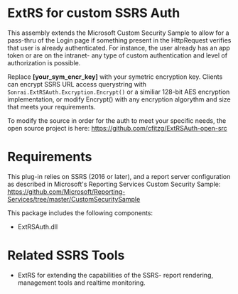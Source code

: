 # ExtRS for custom SSRS Auth
This assembly extends the Microsoft Custom Security Sample to allow for a pass-thru of the Login page if something present in the HttpRequest verifies that user is already authenticated. For instance, the user already has an app token or are on the intranet- any type of custom authentication and level of authorization is possible.

Replace **[your_sym_encr_key]** with your symetric encryption key. Clients can encrypt SSRS URL access querystring with `Sonrai.ExtRSAuth.Excryption.Encrypt()` or a similiar 128-bit AES encryption implementation, or modify Encrypt() with any encryption algorythm and size that meets your requirements.

To modify the source in order for the auth to meet your specific needs, the open source project is here: https://github.com/cfitzg/ExtRSAuth-open-src

# Requirements
This plug-in relies on SSRS (2016 or later), and a report server configuration as described in Microsoft's Reporting Services Custom Security Sample: https://github.com/Microsoft/Reporting-Services/tree/master/CustomSecuritySample


This package includes the following components:
- ExtRSAuth.dll


# Related SSRS Tools
- ExtRS for extending the capabilities of the SSRS- report rendering, management tools and realtime monitoring.

